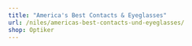 ```yaml
---
title: "America's Best Contacts & Eyeglasses"
url: /niles/americas-best-contacts-und-eyeglasses/
shop: Optiker
---
```


